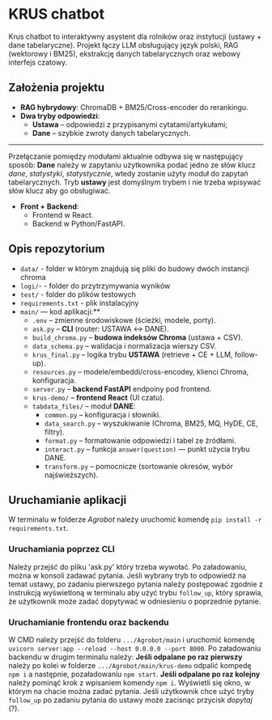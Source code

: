 # KRUS chatbot
Krus chatbot to interaktywny asystent dla rolników oraz instytucji (ustawy + dane tabelaryczne). Projekt łączy LLM obsługujący język polski, RAG (wektorowy i BM25), ekstrakcję danych tabelarycznych oraz webowy interfejs czatowy.
## Założenia projektu
* **RAG hybrydowy**: ChromaDB + BM25/Cross-encoder do rerankingu.
* **Dwa tryby odpowiedzi**:
  * **Ustawa** – odpowiedzi z przypisanymi cytatami/artykułami;
  * **Dane** – szybkie zwroty danych tabelarycznych.
---
Przełączanie pomiędzy modułami aktualnie odbywa się w następujący sposób:
**Dane** należy w zapytaniu użytkownika podać jedno ze słów klucz *dane*, *statystyki*, *statystycznie*, wtedy zostanie użyty moduł do zapytań tabelarycznych.
Tryb **ustawy** jest domyślnym trybem i nie trzeba wpisywać słów klucz aby go obsługiwać.   
* **Front + Backend**:
  * Frontend w React.
  * Backend w Python/FastAPI.
## Opis repozytorium
* `data/` - folder w którym znajdują się pliki do budowy dwóch instancji chroma 
* `logi/`- - folder do przytrzymywania wyników 
* `test/` - folder do plików testowych 
* `requirements.txt` - plik instalacyjny
* `main/` — kod aplikacji:**
    * `.env` – zmienne środowiskowe (ścieżki, modele, porty).
    * `ask.py` – **CLI** (router: USTAWA ↔ DANE).
    * `build_chroma.py` – **budowa indeksów Chroma** (ustawa + CSV).
    * `data_schema.py` – walidacja i normalizacja wierszy CSV.
    * `krus_final.py` – logika trybu **USTAWA** (retrieve + CE + LLM, follow-up).
    * `resources.py` – modele/embeddi/cross-encodey, klienci Chroma, konfiguracja.
    * `server.py` – **backend FastAPI** endpoiny pod frontend.
    * `krus-demo/` – **frontend React** (UI czatu).
    * `tabdata_files/` – moduł **DANE**:
        * `common.py` – konfiguracja i słowniki.
        * `data_search.py` – wyszukiwanie (Chroma, BM25, MQ, HyDE, CE, filtry).
        * `format.py` – formatowanie odpowiedzi i tabel ze źródłami.
        * `interact.py` – funkcja `answer(question)` — punkt użycia trybu DANE.
        * `transform.py` – pomocnicze (sortowanie okresów, wybór najświeższych).

## Uruchamianie aplikacji 
W terminalu w folderze *Agrobot* należy uruchomić komendę `pip install -r requirements.txt`. 
### Uruchamiania poprzez CLI
Należy przejść do pliku 'ask.py' który trzeba wywołać. Po załadowaniu, można w konsoli zadawać pytania. Jeśli wybrany tryb to odpowiedź na temat ustawy, po zadaniu pierwszego pytania należy postępować zgodnie z instrukcją wyświetloną w terminalu aby użyć trybu `follow_up`, który sprawia, że użytkownik może zadać dopytywać w odniesieniu o poprzednie pytanie. 
### Uruchamianie frontendu oraz backendu
W CMD należy przejść do folderu `.../Agrobot/main` i uruchomić komendę `uvicorn server:app --reload --host 0.0.0.0 --port 8000`. Po załadowaniu backendu w drugim terminalu należy:
**Jeśli odpalane po raz pierwszy** należy po kolei w folderze `.../Agrobot/main/krus-demo` odpalić kompedę `npm i` a następnie, pozaładowaniu `npm start`. 
**Jeśli odpalane po raz kolejny** należy pominąć krok z wpisaniem komendy `npm i`.
Wyświetli się okno, w którym na chacie można zadać pytania. Jeśli użytkownik chce użyć tryby `follow_up` po zadaniu pytania do ustawy może zacisnąc przycisk *dopytaj* (?). 
